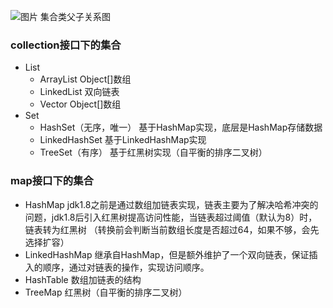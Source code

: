 ![图片](https://user-images.githubusercontent.com/55612309/109374255-dc63a700-78ee-11eb-83e6-c28c5543c43d.png) 集合类父子关系图

### collection接口下的集合
- List
   - ArrayList Object[]数组
   - LinkedList 双向链表
   - Vector Object[]数组
- Set
   - HashSet（无序，唯一） 基于HashMap实现，底层是HashMap存储数据 
   - LinkedHashSet  基于LinkedHashMap实现
   - TreeSet（有序） 基于红黑树实现（自平衡的排序二叉树）

### map接口下的集合
- HashMap jdk1.8之前是通过数组加链表实现，链表主要为了解决哈希冲突的问题，jdk1.8后引入红黑树提高访问性能，当链表超过阈值（默认为8）时，链表转为红黑树
 （转换前会判断当前数组长度是否超过64，如果不够，会先选择扩容）
- LinkedHashMap 继承自HashMap，但是额外维护了一个双向链表，保证插入的顺序，通过对链表的操作，实现访问顺序。
- HashTable 数组加链表的结构
- TreeMap 红黑树（自平衡的排序二叉树）

### 


